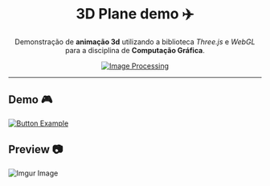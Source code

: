 <div align="center">

# 3D Plane demo ✈️
Demonstração de **animação 3d** utilizando a biblioteca *Three.js* e *WebGL* para a disciplina de **Computação Gráfica**.

[![Image Processing](https://img.shields.io/badge/3D-Demo-red.svg?logo=nintendo3ds&logoColor=f5f5f5&style=for-the-badge)]()

</div>

---

## Demo 🎮

[![Button Example]][Link]

[Link]: https://malumsz.github.io/3d-plane-demo/ '3d demo.'

[Button Example]: https://img.shields.io/badge/demo-red?style=for-the-badge

## Preview 📷

![Imgur Image](https://i.imgur.com/XJhzZR0.png)

#
